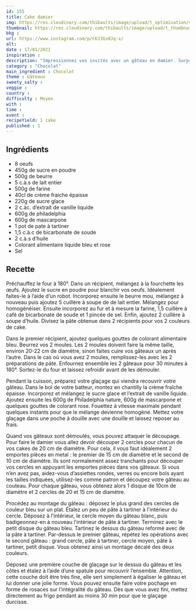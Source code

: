 ```yaml
---
id: 155
title: Cake damier
img: https://res.cloudinary.com/thibaults/image/upload/t_optimisation/v1610905939/Recipes/20210117_cake_damier.jpg
thumbnail: https://res.cloudinary.com/thibaults/image/upload/t_thumbnail_josie/v1610905939/Recipes/20210117_cake_damier.jpg
bkg : 
url: https://www.instagram.com/p/CKJ3Gs0Jq-x/
alt: 
date : 17/01/2021
inspiration : 
description: "Impressionnez vos invités avec un gâteau en damier. Surprise garantie à la découpe !"
category : "Chocolat"
main_ingredient : Chocolat
theme : Gâteaux
sweety_salty : 
veggie : 
country :
difficulty : Moyen
with : 
time : 
event :
recipeYield: 1 cake
published : 1
---
```


## Ingrédients
 - 8 oeufs
 - 450g de sucre en poudre
 - 500g de beurre
 - 5 c.à.s de lait entier
 - 500g de farine
 - 40cl de crème fraiche épaisse
 - 220g de sucre glace
 - 2 c.àc. d’extrait de vanille liquide
 - 600g de philadelphia
 - 600g de mascarpone
 - 1 pot de pate à tartiner
 - 1,5 c.à.c de bicarbonate de soude
 - 2 c.à.s d’huile
 - Colorant alimentaire liquide bleu et rose
 - Sel

## Recette
Préchauffez le four à 180°. Dans un récipient, mélangez à la fourchette les œufs. Ajoutez le sucre en poudre pour blanchir vos oeufs. Idéalement faites-le à l’aide d’un robot. Incorporez ensuite le beurre mou, mélangez à nouveau puis ajoutez 5 cuillère à soupe de de lait entier. Mélangez pour homogénéiser. Ensuite incorporez au fur et à mesure la farine, 1,5 cuillère à café de bicarbonate de soude et 1 pincée de sel. Enfin, ajoutez 2 cuillère à soupe d’huile. Divisez la pâte obtenue dans 2 récipients pour vos 2 couleurs de cake.

Dans le premier récipient, ajoutez quelques gouttes de colorant alimentaire bleu. Beurrez vos 2 moules. Les 2 moules doivent faire la même taille, environ 20-22 cm de diamètre, sinon faites cuire vos gâteaux un après l’autre. Dans le cas où vous avez 2 moules, remplissez-les avec les 2 préparations de pâte. Enfournez ensemble les 2 gâteaux pour 30 minutes à 180°. Sortez-le du four et laissez refroidir avant de les démouler.

Pendant la cuisson, préparez votre glaçage qui viendra recouvrir votre gâteau. Dans le bol de votre batteur, montez en chantilly la crème fraîche épaisse. Incorporez et mélangez le sucre glace et l’extrait de vanille liquide. Ajoutez ensuite les 600g de Philadelphia nature, 600g de mascarpone et quelques gouttes de colorant rose. Fouettez à vitesse maximale pendant quelques instants pour que le mélange devienne homogène. Mettez votre glaçage dans une poche à douille avec une douille et laissez reposer au frais.

Quand vos gâteaux sont démoulés, vous pouvez attaquer le découpage. Pour faire le damier vous allez devoir découper 2 cercles pour chacun de vos cakes de 20 cm de diamètre. Pour cela, il vous faut idéalement 2 emportes pièces en metal : le premier de 15 cm de diamètre et le second de 10 cm de diamètre. Ils sont normalement assez tranchants pour découper vos cercles en appuyant les emportes pièces dans vos gâteaux. Si vous n’en avez pas, aidez-vous d’assiettes rondes, verres ou encore bols ayant les tailles indiquées, utilisez-les comme patron et découpez votre gâteau au couteau. Pour chaque gâteau, vous obtenez alors 1 disque de 10cm de diamètre et 2 cercles de 20 et 15 cm de diamètre.

Procédez au montage du gâteau : déposez le plus grand des cercles de couleur bleu sur un plat. Étalez un peu de pâte à tartiner à l'intérieur du cercle. Déposez à l'intérieur, le cercle moyen du gâteau blanc, puis badigeonnez-en à nouveau l'intérieur de pâte à tartiner. Terminez avec le petit disque du gâteau bleu. Tartinez le dessus du gâteau reformé avec de la pâte à tartiner. Par-dessus le premier gâteau, répétez les opérations avec le second gâteau : grand cercle, pâte à tartiner, cercle moyen, pâte à tartiner, petit disque. Vous obtenez ainsi un montage décalé des deux couleurs.

Déposez une première couche de glaçage sur le dessus du gâteau et les côtes et étalez à l’aide d’une spatule pour recouvrir l’ensemble. Attention, cette couche doit être très fine, elle sert simplement à égaliser le gâteau et lui donner une jolie forme. Vous pouvez ensuite faire votre pochage en forme de rosaces sur l’intégralité du gâteau. Dès que vous avez fini, mettez directement au frigo pendant au moins 30 min pour que le glaçage durcisse.